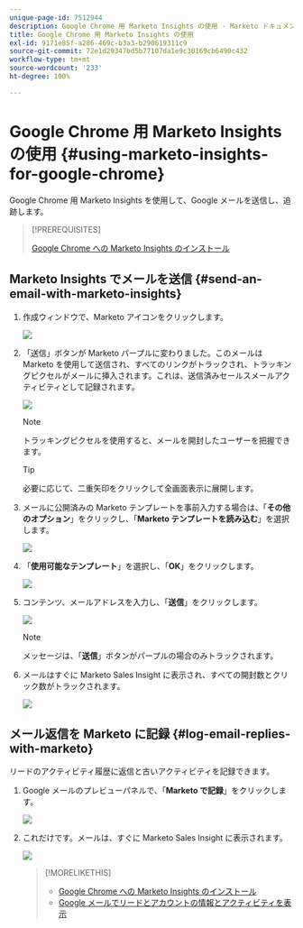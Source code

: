 ```yaml
---
unique-page-id: 7512944
description: Google Chrome 用 Marketo Insights の使用 - Marketo ドキュメント - 製品ドキュメント
title: Google Chrome 用 Marketo Insights の使用
exl-id: 9171e85f-a286-469c-b3a3-b290619311c9
source-git-commit: 72e1d29347bd5b77107da1e9c30169cb6490c432
workflow-type: tm+mt
source-wordcount: '233'
ht-degree: 100%

---
```


# Google Chrome 用 Marketo Insights の使用 {#using-marketo-insights-for-google-chrome}

Google Chrome 用 Marketo Insights を使用して、Google メールを送信し、追跡します。

>[!PREREQUISITES]
>
>[Google Chrome への Marketo Insights のインストール](/help/marketo/product-docs/marketo-sales-insight/msi-chrome-plugin/install-marketo-insights-for-google-chrome.md)

## Marketo Insights でメールを送信 {#send-an-email-with-marketo-insights}

1. 作成ウィンドウで、Marketo アイコンをクリックします。

   ![](assets/image2015-10-5-14-3a57-3a53.png)

1. 「送信」ボタンが Marketo パープルに変わりました。このメールは Marketo を使用して送信され、すべてのリンクがトラックされ、トラッキングピクセルがメールに挿入されます。これは、送信済みセールスメールアクティビティとして記録されます。

   ![](assets/image2015-10-5-15-3a2-3a21.png)

   >[!NOTE]
   >
   >トラッキングピクセルを使用すると、メールを開封したユーザーを把握できます。

   >[!TIP]
   >
   >必要に応じて、二重矢印をクリックして全画面表示に展開します。

1. メールに公開済みの Marketo テンプレートを事前入力する場合は、「**その他のオプション**」をクリックし、「**Marketo テンプレートを読み込む**」を選択します。

   ![](assets/image2015-10-5-15-3a6-3a50.png)

1. 「**使用可能なテンプレート**」を選択し、「**OK**」をクリックします。

   ![](assets/image2015-10-5-15-3a11-3a44.png)

1. コンテンツ、メールアドレスを入力し、「**送信**」をクリックします。

   ![](assets/image2015-10-6-14-3a37-3a32.png)

   >[!NOTE]
   >
   >メッセージは、「**送信**」ボタンがパープルの場合のみトラックされます。

1. メールはすぐに Marketo Sales Insight に表示され、すべての開封数とクリック数がトラックされます。

   ![](assets/image2015-4-23-16-3a59-3a43.png)

## メール返信を Marketo に記録 {#log-email-replies-with-marketo}

リードのアクティビティ履歴に返信と古いアクティビティを記録できます。

1. Google メールのプレビューパネルで、「**Marketo で記録**」をクリックします。

   ![](assets/image2015-4-23-17-3a0-3a42.png)

1. これだけです。メールは、すぐに Marketo Sales Insight に表示されます。

   ![](assets/image2015-4-23-17-3a1-3a26.png)

   >[!MORELIKETHIS]
   >
   >* [Google Chrome への Marketo Insights のインストール](/help/marketo/product-docs/marketo-sales-insight/msi-chrome-plugin/install-marketo-insights-for-google-chrome.md)
   >* [Google メールでリードとアカウントの情報とアクティビティを表示](/help/marketo/product-docs/marketo-sales-insight/msi-chrome-plugin/view-person-and-account-information-and-activities-in-google-mail.md)

